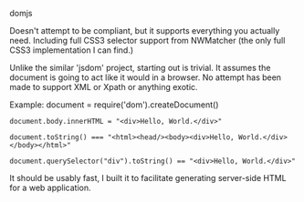 
domjs

Doesn't attempt to be compliant, but it supports everything you actually need.
Including full CSS3 selector support from NWMatcher (the only full CSS3 implementation I can find.)

Unlike the similar 'jsdom' project, starting out is trivial.
It assumes the document is going to act like it would in a browser.
No attempt has been made to support XML or Xpath or anything exotic.

Example:
	document = require('dom').createDocument()

	document.body.innerHTML = "<div>Hello, World.</div>"

	document.toString() === "<html><head/><body><div>Hello, World.</div></body></html>"

	document.querySelector("div").toString() == "<div>Hello, World.</div>"

It should be usably fast, I built it to facilitate generating server-side HTML for a web application.

